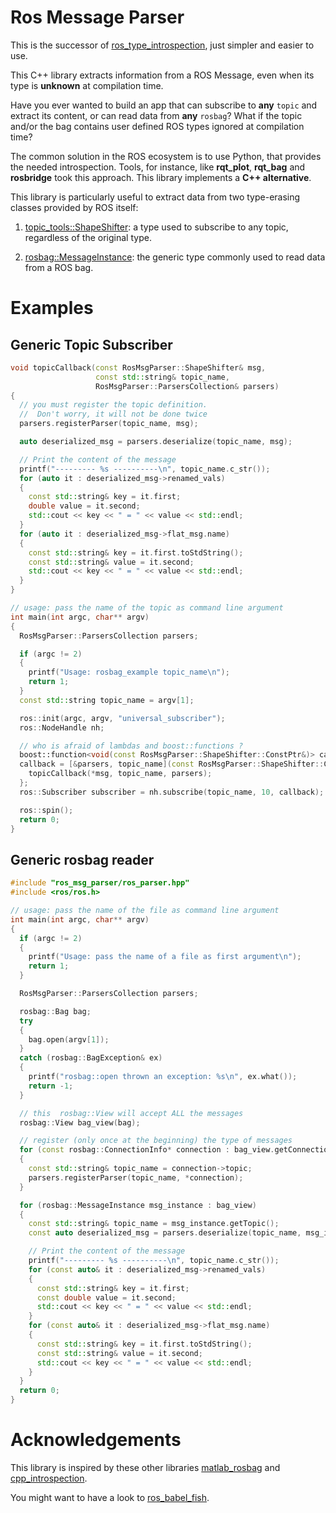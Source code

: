 # Ros Message Parser

This is the successor of [ros_type_introspection](https://github.com/facontidavide/ros_type_introspection),
just simpler and easier to use.

This C++ library extracts information from a ROS Message, even when its
type is **unknown** at compilation time.

Have you ever wanted to build an app that can subscribe to __any__ 
`topic` and extract its content, or can read data from __any__ `rosbag`? 
What if the topic and/or the bag contains user defined ROS types ignored 
at compilation time?

The common solution in the ROS ecosystem is to use Python, that provides
the needed introspection. Tools, for instance, like __rqt_plot__, __rqt_bag__ and __rosbridge__
took this approach. This library implements a __C++ alternative__.

This library is particularly useful to extract data from two type-erasing classes 
provided by ROS itself:

1. [topic_tools::ShapeShifter](http://docs.ros.org/diamondback/api/topic_tools/html/classtopic__tools_1_1ShapeShifter.html):
a type used to subscribe to any topic, regardless of the original type.

2. [rosbag::MessageInstance](http://docs.ros.org/diamondback/api/rosbag/html/c++/classrosbag_1_1MessageInstance.html):
the generic type commonly used to read data from a ROS bag.

# Examples

## Generic Topic Subscriber

```C++
void topicCallback(const RosMsgParser::ShapeShifter& msg,
                   const std::string& topic_name,
                   RosMsgParser::ParsersCollection& parsers)
{
  // you must register the topic definition.
  //  Don't worry, it will not be done twice
  parsers.registerParser(topic_name, msg);

  auto deserialized_msg = parsers.deserialize(topic_name, msg);

  // Print the content of the message
  printf("--------- %s ----------\n", topic_name.c_str());
  for (auto it : deserialized_msg->renamed_vals)
  {
    const std::string& key = it.first;
    double value = it.second;
    std::cout << key << " = " << value << std::endl;
  }
  for (auto it : deserialized_msg->flat_msg.name)
  {
    const std::string& key = it.first.toStdString();
    const std::string& value = it.second;
    std::cout << key << " = " << value << std::endl;
  }
}

// usage: pass the name of the topic as command line argument
int main(int argc, char** argv)
{
  RosMsgParser::ParsersCollection parsers;

  if (argc != 2)
  {
    printf("Usage: rosbag_example topic_name\n");
    return 1;
  }
  const std::string topic_name = argv[1];

  ros::init(argc, argv, "universal_subscriber");
  ros::NodeHandle nh;

  // who is afraid of lambdas and boost::functions ?
  boost::function<void(const RosMsgParser::ShapeShifter::ConstPtr&)> callback;
  callback = [&parsers, topic_name](const RosMsgParser::ShapeShifter::ConstPtr& msg) -> void {
    topicCallback(*msg, topic_name, parsers);
  };
  ros::Subscriber subscriber = nh.subscribe(topic_name, 10, callback);

  ros::spin();
  return 0;
}
```

## Generic rosbag reader

```C++
#include "ros_msg_parser/ros_parser.hpp"
#include <ros/ros.h>

// usage: pass the name of the file as command line argument
int main(int argc, char** argv)
{
  if (argc != 2)
  {
    printf("Usage: pass the name of a file as first argument\n");
    return 1;
  }

  RosMsgParser::ParsersCollection parsers;

  rosbag::Bag bag;
  try
  {
    bag.open(argv[1]);
  }
  catch (rosbag::BagException& ex)
  {
    printf("rosbag::open thrown an exception: %s\n", ex.what());
    return -1;
  }

  // this  rosbag::View will accept ALL the messages
  rosbag::View bag_view(bag);

  // register (only once at the beginning) the type of messages
  for (const rosbag::ConnectionInfo* connection : bag_view.getConnections())
  {
    const std::string& topic_name = connection->topic;
    parsers.registerParser(topic_name, *connection);
  }

  for (rosbag::MessageInstance msg_instance : bag_view)
  {
    const std::string& topic_name = msg_instance.getTopic();
    const auto deserialized_msg = parsers.deserialize(topic_name, msg_instance);

    // Print the content of the message
    printf("--------- %s ----------\n", topic_name.c_str());
    for (const auto& it : deserialized_msg->renamed_vals)
    {
      const std::string& key = it.first;
      const double value = it.second;
      std::cout << key << " = " << value << std::endl;
    }
    for (const auto& it : deserialized_msg->flat_msg.name)
    {
      const std::string& key = it.first.toStdString();
      const std::string& value = it.second;
      std::cout << key << " = " << value << std::endl;
    }
  }
  return 0;
}
```

# Acknowledgements
This library is inspired by these other libraries 
[matlab_rosbag](https://github.com/bcharrow/matlab_rosbag) and 
[cpp_introspection](https://github.com/tu-darmstadt-ros-pkg/cpp_introspection).


You might want to have a look to [ros_babel_fish](https://github.com/StefanFabian/ros_babel_fish).

   




 



 
